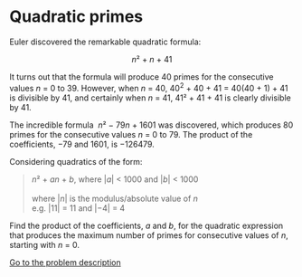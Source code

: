 Quadratic primes
================

<p>Euler discovered the remarkable quadratic formula:</p>
<p style='text-align:center;'><i>n</i>&sup2; + <i>n</i> + 41</p>
<p>It turns out that the formula will produce 40 primes for the consecutive values <i>n</i> = 0 to 39. However, when <i>n</i> = 40, 40<sup>2</sup> + 40 + 41 = 40(40 + 1) + 41 is divisible by 41, and certainly when <i>n</i> = 41, 41&sup2; + 41 + 41 is clearly divisible by 41.</p>
<p>The incredible formula &nbsp;<i>n</i>&sup2; &minus; 79<i>n</i> + 1601 was discovered, which produces 80 primes for the consecutive values <i>n</i> = 0 to 79. The product of the coefficients, &minus;79 and 1601, is &minus;126479.</p>
<p>Considering quadratics of the form:</p>
<blockquote>
<i>n</i>&sup2; + <i>an</i> + <i>b</i>, where |<i>a</i>| &lt; 1000 and |<i>b</i>| &lt; 1000<br /><br />
<div class='info' style='text-align:left;'>where |<i>n</i>| is the modulus/absolute value of <i>n</i><br />e.g. |11| = 11 and |&minus;4| = 4</div>
</blockquote>
<p>Find the product of the coefficients, <i>a</i> and <i>b</i>, for the quadratic expression that produces the maximum number of primes for consecutive values of <i>n</i>, starting with <i>n</i> = 0.</p>



[Go to the problem description](https://projecteuler.net/problem=27)
